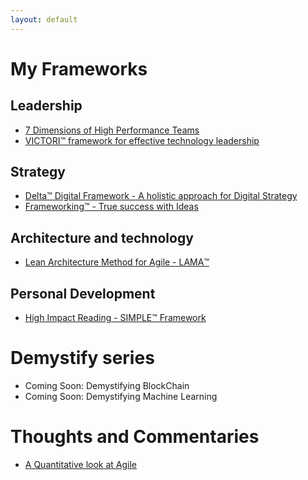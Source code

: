 ```yaml
---
layout: default
---
```


# My Frameworks
## Leadership
* [7 Dimensions of High Performance Teams](/hpt)
* [VICTORI™️ framework for effective technology leadership](/victori)


## Strategy
* [Delta™️ Digital Framework - A holistic approach for Digital Strategy](/deltadigital)
* [Frameworking™️ - True success with Ideas](/framethink)

## Architecture and technology
* [Lean Architecture Method for Agile - LAMA™️](/lama/)

## Personal Development
* [High Impact Reading - SIMPLE™️ Framework](/hireading)

# Demystify series
* Coming Soon: Demystifying BlockChain
* Coming Soon: Demystifying Machine Learning

# Thoughts and Commentaries
* [A Quantitative look at Agile](http://ramachandran.io/2017/08/10/AgileQuant.html)
